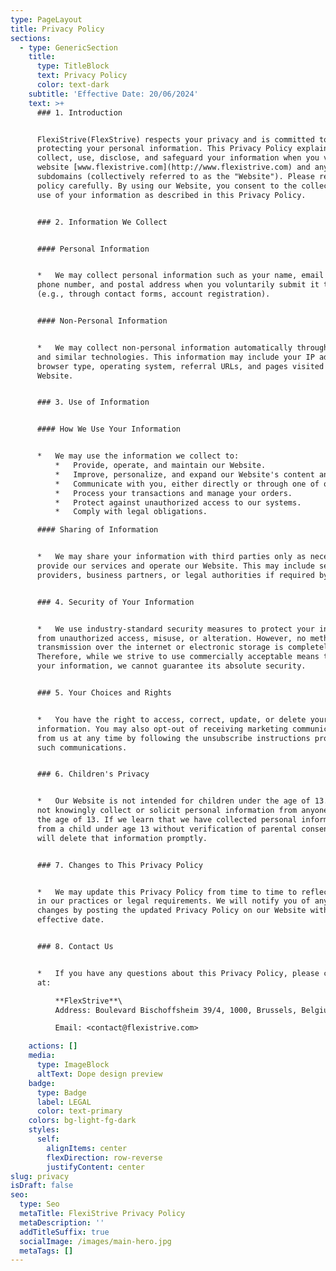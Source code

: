 ```yaml
---
type: PageLayout
title: Privacy Policy
sections:
  - type: GenericSection
    title:
      type: TitleBlock
      text: Privacy Policy
      color: text-dark
    subtitle: 'Effective Date: 20/06/2024'
    text: >+
      ### 1. Introduction


      FlexiStrive(FlexStrive) respects your privacy and is committed to
      protecting your personal information. This Privacy Policy explains how we
      collect, use, disclose, and safeguard your information when you visit our
      website [www.flexistrive.com](http://www.flexistrive.com) and any
      subdomains (collectively referred to as the "Website"). Please read this
      policy carefully. By using our Website, you consent to the collection and
      use of your information as described in this Privacy Policy.


      ### 2. Information We Collect


      #### Personal Information


      *   We may collect personal information such as your name, email address,
      phone number, and postal address when you voluntarily submit it to us
      (e.g., through contact forms, account registration).


      #### Non-Personal Information


      *   We may collect non-personal information automatically through cookies
      and similar technologies. This information may include your IP address,
      browser type, operating system, referral URLs, and pages visited on our
      Website.


      ### 3. Use of Information


      #### How We Use Your Information


      *   We may use the information we collect to:
          *   Provide, operate, and maintain our Website.
          *   Improve, personalize, and expand our Website's content and functionality.
          *   Communicate with you, either directly or through one of our partners, including for customer service, to provide updates and information relating to the Website, and for marketing and promotional purposes.
          *   Process your transactions and manage your orders.
          *   Protect against unauthorized access to our systems.
          *   Comply with legal obligations.

      #### Sharing of Information


      *   We may share your information with third parties only as necessary to
      provide our services and operate our Website. This may include service
      providers, business partners, or legal authorities if required by law.


      ### 4. Security of Your Information


      *   We use industry-standard security measures to protect your information
      from unauthorized access, misuse, or alteration. However, no method of
      transmission over the internet or electronic storage is completely secure.
      Therefore, while we strive to use commercially acceptable means to protect
      your information, we cannot guarantee its absolute security.


      ### 5. Your Choices and Rights


      *   You have the right to access, correct, update, or delete your personal
      information. You may also opt-out of receiving marketing communications
      from us at any time by following the unsubscribe instructions provided in
      such communications.


      ### 6. Children's Privacy


      *   Our Website is not intended for children under the age of 13. We do
      not knowingly collect or solicit personal information from anyone under
      the age of 13. If we learn that we have collected personal information
      from a child under age 13 without verification of parental consent, we
      will delete that information promptly.


      ### 7. Changes to This Privacy Policy


      *   We may update this Privacy Policy from time to time to reflect changes
      in our practices or legal requirements. We will notify you of any material
      changes by posting the updated Privacy Policy on our Website with a new
      effective date.


      ### 8. Contact Us


      *   If you have any questions about this Privacy Policy, please contact us
      at:

          **FlexStrive**\
          Address: Boulevard Bischoffsheim 39/4, 1000, Brussels, Belgium.

          Email: <contact@flexistrive.com>

    actions: []
    media:
      type: ImageBlock
      altText: Dope design preview
    badge:
      type: Badge
      label: LEGAL
      color: text-primary
    colors: bg-light-fg-dark
    styles:
      self:
        alignItems: center
        flexDirection: row-reverse
        justifyContent: center
slug: privacy
isDraft: false
seo:
  type: Seo
  metaTitle: FlexiStrive Privacy Policy
  metaDescription: ''
  addTitleSuffix: true
  socialImage: /images/main-hero.jpg
  metaTags: []
---
```

